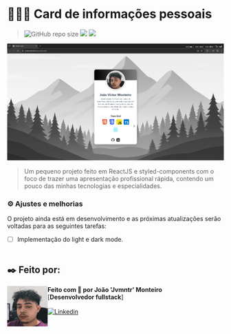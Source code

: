 # 👨🏻‍💻 Card de informações pessoais

> ![GitHub repo size](https://img.shields.io/github/repo-size/jvmntr/personal-card?style=for-the-badge) 
> <img src="https://img.shields.io/badge/React-20232A?style=for-the-badge&logo=react&logoColor=61DAFB" />
> <img src="https://img.shields.io/badge/styled--components-DB7093?style=for-the-badge&logo=styled-components&logoColor=white" />

<img src="./src/assets/images/printscreen_project.jpg" alt="Imagem do projeto">

> Um pequeno projeto feito em ReactJS e styled-components com o foco de trazer uma apresentação profissional rápida, contendo um pouco das minhas tecnologias e especialidades.

### ⚙️ Ajustes e melhorias

O projeto ainda está em desenvolvimento e as próximas atualizações serão voltadas para as seguintes tarefas:

- [ ] Implementação do light e dark mode.<br><br>

## ✒️ Feito por:

<img align="left" height="94px" width="94px" alt="Foto de perfil" src="./src/assets/images/profile.jpg">

**Feito com 🖤 por João 'Jvmntr' Monteiro** \
[**Desenvolvedor fullstack**]  <br><br>
[![Linkedin](https://img.shields.io/badge/-Jvmntr-333333?style=flat-square&logo=Linkedin&logoColor=white&link=https://www.linkedin.com/in/jvmntr/)](https://www.linkedin.com/in/jvmntr/)
<br/>
